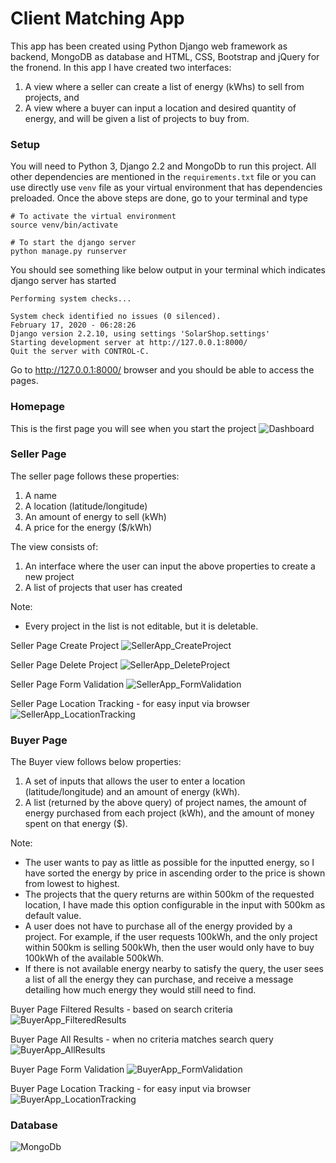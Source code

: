 # Client Matching App
This app has been created using Python Django web framework as backend, MongoDB as database and HTML, CSS, Bootstrap and jQuery for the fronend.
In this app I have created two interfaces:
1. A view where a seller can create a list of energy (kWhs) to sell from projects, and
2. A view where a buyer can input a location and desired quantity of energy, and will be given a
list of projects to buy from.

### Setup
You will need to Python 3, Django 2.2 and MongoDb to run this project.
All other dependencies are mentioned in the `requirements.txt` file or you can use directly use `venv` file as your virtual environment that has dependencies preloaded.
Once the above steps are done, go to your terminal and type
```
# To activate the virtual environment
source venv/bin/activate

# To start the django server
python manage.py runserver
```
You should see something like below output in your terminal which indicates django server has started
```
Performing system checks...

System check identified no issues (0 silenced).
February 17, 2020 - 06:28:26
Django version 2.2.10, using settings 'SolarShop.settings'
Starting development server at http://127.0.0.1:8000/
Quit the server with CONTROL-C.
```
Go to http://127.0.0.1:8000/ browser and you should be able to access the pages.

### Homepage
This is the first page you will see when you start the project
![Dashboard](https://raw.githubusercontent.com/jubins/HSTSolar/master/images/homepage.png)

### Seller Page
The seller page follows these properties:
1. A name
2. A location (latitude/longitude)
3. An amount of energy to sell (kWh)
4. A price for the energy ($/kWh)

The view consists of:
1. An interface where the user can input the above properties to create a new project
2. A list of projects that user has created

Note:
- Every project in the list is not editable, but it is deletable.

Seller Page Create Project
![SellerApp_CreateProject](https://raw.githubusercontent.com/jubins/HSTSolar/master/images/sellerpage_create_project.png)

Seller Page Delete Project
![SellerApp_DeleteProject](https://raw.githubusercontent.com/jubins/HSTSolar/master/images/sellerpage_delete_project.png)

Seller Page Form Validation
![SellerApp_FormValidation](https://raw.githubusercontent.com/jubins/HSTSolar/master/images/sellerpage_form_validation.png)

Seller Page Location Tracking - for easy input via browser
![SellerApp_LocationTracking](https://raw.githubusercontent.com/jubins/HSTSolar/master/images/sellerpage_location_tracking.png)


### Buyer Page
The Buyer view follows below properties:
1. A set of inputs that allows the user to enter a location (latitude/longitude) and an amount
of energy (kWh).
2. A list (returned by the above query) of project names, the amount of energy purchased from
each project (kWh), and the amount of money spent on that energy ($).

Note:
- The user wants to pay as little as possible for the inputted energy, so I have sorted the energy by price in ascending order to the price is shown from lowest to highest.
- The projects that the query returns are within 500km of the requested location, I have made this option configurable in the input with 500km as default value.
- A user does not have to purchase all of the energy provided by a project. For example, if the
user requests 100kWh, and the only project within 500km is selling 500kWh, then the user
would only have to buy 100kWh of the available 500kWh.
- If there is not available energy nearby to satisfy the query, the user sees a list of all
the energy they can purchase, and receive a message detailing how much energy they
would still need to find.

Buyer Page Filtered Results - based on search criteria
![BuyerApp_FilteredResults](https://raw.githubusercontent.com/jubins/HSTSolar/master/images/buyerpage_filtered_results.png)

Buyer Page All Results - when no criteria matches search query
![BuyerApp_AllResults](https://raw.githubusercontent.com/jubins/HSTSolar/master/images/buyerpage_all_results.png)

Buyer Page Form Validation
![BuyerApp_FormValidation](https://raw.githubusercontent.com/jubins/HSTSolar/master/images/buyerpage_form_validation.png)

Buyer Page Location Tracking - for easy input via browser
![BuyerApp_LocationTracking](https://raw.githubusercontent.com/jubins/HSTSolar/master/images/buyerpage_location_tracking.png)


### Database
![MongoDb](https://raw.githubusercontent.com/jubins/HSTSolar/master/images/mongodb.png)
